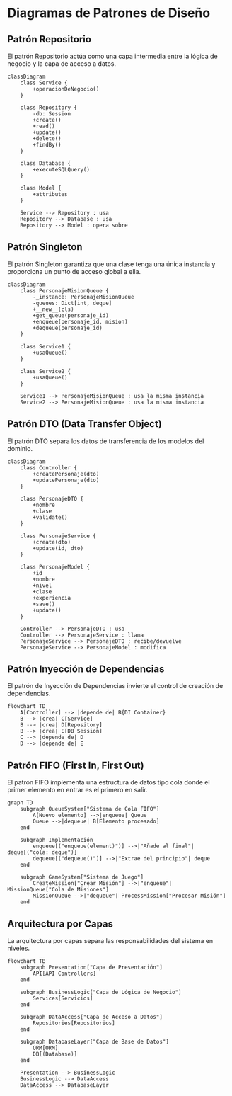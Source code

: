 # Diagramas de Patrones de Diseño

## Patrón Repositorio

El patrón Repositorio actúa como una capa intermedia entre la lógica de negocio y la capa de acceso a datos.

```mermaid
classDiagram
    class Service {
        +operacionDeNegocio()
    }
    
    class Repository {
        -db: Session
        +create()
        +read()
        +update()
        +delete()
        +findBy()
    }
    
    class Database {
        +executeSQLQuery()
    }
    
    class Model {
        +attributes
    }
    
    Service --> Repository : usa
    Repository --> Database : usa
    Repository --> Model : opera sobre
```

## Patrón Singleton

El patrón Singleton garantiza que una clase tenga una única instancia y proporciona un punto de acceso global a ella.

```mermaid
classDiagram
    class PersonajeMisionQueue {
        -_instance: PersonajeMisionQueue
        -queues: Dict[int, deque]
        +__new__(cls)
        +get_queue(personaje_id)
        +enqueue(personaje_id, mision)
        +dequeue(personaje_id)
    }
    
    class Service1 {
        +usaQueue()
    }
    
    class Service2 {
        +usaQueue()
    }
    
    Service1 --> PersonajeMisionQueue : usa la misma instancia
    Service2 --> PersonajeMisionQueue : usa la misma instancia
```

## Patrón DTO (Data Transfer Object)

El patrón DTO separa los datos de transferencia de los modelos del dominio.

```mermaid
classDiagram
    class Controller {
        +createPersonaje(dto)
        +updatePersonaje(dto)
    }
    
    class PersonajeDTO {
        +nombre
        +clase
        +validate()
    }
    
    class PersonajeService {
        +create(dto)
        +update(id, dto)
    }
    
    class PersonajeModel {
        +id
        +nombre
        +nivel
        +clase
        +experiencia
        +save()
        +update()
    }
    
    Controller --> PersonajeDTO : usa
    Controller --> PersonajeService : llama
    PersonajeService --> PersonajeDTO : recibe/devuelve
    PersonajeService --> PersonajeModel : modifica
```

## Patrón Inyección de Dependencias

El patrón de Inyección de Dependencias invierte el control de creación de dependencias.

```mermaid
flowchart TD
    A[Controller] --> |depende de| B{DI Container}
    B --> |crea| C[Service]
    B --> |crea| D[Repository]
    B --> |crea| E[DB Session]
    C --> |depende de| D
    D --> |depende de| E
```

## Patrón FIFO (First In, First Out)

El patrón FIFO implementa una estructura de datos tipo cola donde el primer elemento en entrar es el primero en salir.

```mermaid
graph TD
    subgraph QueueSystem["Sistema de Cola FIFO"]
        A[Nuevo elemento] -->|enqueue| Queue
        Queue -->|dequeue| B[Elemento procesado]
    end
    
    subgraph Implementación
        enqueue[("enqueue(element)")] -->|"Añade al final"| deque[("cola: deque")]
        dequeue[("dequeue()")] -->|"Extrae del principio"| deque
    end
    
    subgraph GameSystem["Sistema de Juego"]
        CreateMission["Crear Misión"] -->|"enqueue"| MissionQueue["Cola de Misiones"]
        MissionQueue -->|"dequeue"| ProcessMission["Procesar Misión"]
    end
```

## Arquitectura por Capas

La arquitectura por capas separa las responsabilidades del sistema en niveles.

```mermaid
flowchart TB
    subgraph Presentation["Capa de Presentación"]
        API[API Controllers]
    end
    
    subgraph BusinessLogic["Capa de Lógica de Negocio"]
        Services[Servicios]
    end
    
    subgraph DataAccess["Capa de Acceso a Datos"]
        Repositories[Repositorios]
    end
    
    subgraph DatabaseLayer["Capa de Base de Datos"]
        ORM[ORM]
        DB[(Database)]
    end
    
    Presentation --> BusinessLogic
    BusinessLogic --> DataAccess
    DataAccess --> DatabaseLayer
```
